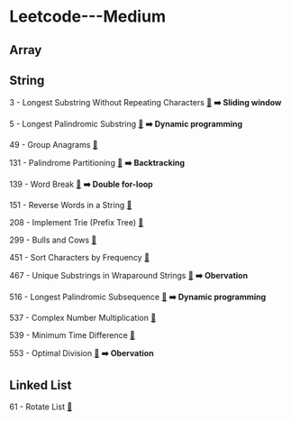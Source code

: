 # Leetcode---Medium

## Array


## String

3 - Longest Substring Without Repeating Characters [:link:](https://leetcode.com/problems/longest-substring-without-repeating-characters/) **:arrow_right: Sliding window**

5 - Longest Palindromic Substring [:link:](https://leetcode.com/problems/longest-palindromic-substring/) **:arrow_right: Dynamic programming**

49 - Group Anagrams [:link:](https://leetcode.com/problems/group-anagrams/)

131 - Palindrome Partitioning [:link:](https://leetcode.com/problems/palindrome-partitioning/) **:arrow_right: Backtracking**

139 - Word Break [:link:](https://leetcode.com/problems/word-break/) **:arrow_right: Double for-loop**

151 - Reverse Words in a String [:link:](https://leetcode.com/problems/reverse-words-in-a-string/)

208 - Implement Trie (Prefix Tree) [:link:](https://leetcode.com/problems/implement-trie-prefix-tree/)

299 - Bulls and Cows [:link:](https://leetcode.com/problems/bulls-and-cows/)

451 - Sort Characters by Frequency [:link:](https://leetcode.com/problems/sort-characters-by-frequency/)

467 - Unique Substrings in Wraparound Strings [:link:](https://leetcode.com/problems/unique-substrings-in-wraparound-string/) **:arrow_right: Obervation**

516 - Longest Palindromic Subsequence [:link:](https://leetcode.com/problems/longest-palindromic-subsequence/) **:arrow_right: Dynamic programming**

537 - Complex Number Multiplication [:link:](https://leetcode.com/problems/complex-number-multiplication/)

539 - Minimum Time Difference [:link:](https://leetcode.com/problems/minimum-time-difference/)

553 - Optimal Division [:link:](https://leetcode.com/problems/optimal-division/) **:arrow_right: Obervation**


## Linked List

61 - Rotate List [:link:](https://leetcode.com/problems/rotate-list/)


